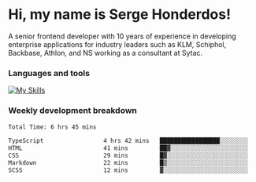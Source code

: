 # Hi, my name is Serge Honderdos!

A senior frontend developer with 10 years of experience in developing enterprise applications for industry leaders such as KLM, Schiphol, Backbase, Athlon, and NS working as a consultant at Sytac.

### Languages and tools
[![My Skills](https://skillicons.dev/icons?i=js,ts,angular,react,vue,nodejs,sqlite,postgres,mongodb,git,azure)](#)

### Weekly development breakdown
<!--START_SECTION:waka-->

```txt
Total Time: 6 hrs 45 mins

TypeScript                 4 hrs 42 mins   █████████████████░░░░░░░░   67.86 %
HTML                       41 mins         ██▓░░░░░░░░░░░░░░░░░░░░░░   10.07 %
CSS                        29 mins         █▓░░░░░░░░░░░░░░░░░░░░░░░   07.20 %
Markdown                   22 mins         █▒░░░░░░░░░░░░░░░░░░░░░░░   05.36 %
SCSS                       12 mins         ▓░░░░░░░░░░░░░░░░░░░░░░░░   02.97 %
```

<!--END_SECTION:waka-->
